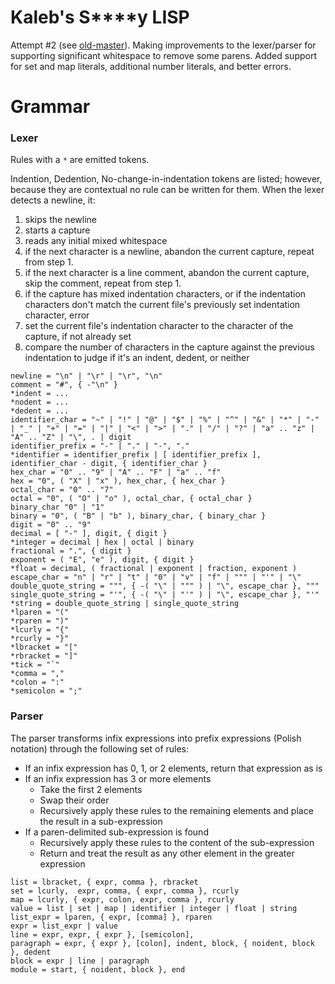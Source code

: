 # Kaleb's S\*\*\*\*y LISP

Attempt \#2 (see [old-master](https://github.com/ktbarrett/ksl/tree/old-master)).
Making improvements to the lexer/parser for supporting significant whitespace to remove some parens.
Added support for set and map literals, additional number literals, and better errors.


# Grammar

### Lexer

Rules with a `*` are emitted tokens.

Indention, Dedention, No-change-in-indentation tokens are listed;
however, because they are contextual no rule can be written for them.
When the lexer detects a newline, it:
1. skips the newline
2. starts a capture
3. reads any initial mixed whitespace
4. if the next character is a newline, abandon the current capture, repeat from step 1.
5. if the next character is a line comment, abandon the current capture, skip the comment, repeat from step 1.
6. if the capture has mixed indentation characters, or if the indentation characters don't match the current file's previously set indentation character, error
7. set the current file's indentation character to the character of the capture, if not already set
8. compare the number of characters in the capture against the previous indentation to judge if it's an indent, dedent, or neither

```
newline = "\n" | "\r" | "\r", "\n"
comment = "#", { -"\n" }
*indent = ...
*nodent = ...
*dedent = ...
identifier_char = "~" | "!" | "@" | "$" | "%" | "^" | "&" | "*" | "-" | "_" | "+" | "=" | "|" | "<" | ">" | "." | "/" | "?" | "a" .. "z" | "A" .. "Z" | "\", . | digit
identifier_prefix = "-" | "." | "-", "."
*identifier = identifier_prefix | [ identifier_prefix ], identifier_char - digit, { identifier_char }
hex_char = "0" .. "9" | "A" .. "F" | "a" .. "f"
hex = "0", ( "X" | "x" ), hex_char, { hex_char }
octal_char = "0" .. "7"
octal = "0", ( "O" | "o" ), octal_char, { octal_char }
binary_char "0" | "1"
binary = "0", ( "B" | "b" ), binary_char, { binary_char }
digit = "0" .. "9"
decimal = [ "-" ], digit, { digit }
*integer = decimal | hex | octal | binary
fractional = ".", { digit }
exponent = ( "E", "e" ), digit, { digit }
*float = decimal, ( fractional | exponent | fraction, exponent )
escape_char = "n" | "r" | "t" | "0" | "v" | "f" | """ | "'" | "\"
double_quote_string = """, { -( "\" | """ ) | "\", escape_char }, """
single_quote_string = "'", { -( "\" | "'" ) | "\", escape_char }, "'"
*string = double_quote_string | single_quote_string
*lparen = "("
*rparen = ")"
*lcurly = "{"
*rcurly = "}"
*lbracket = "["
*rbracket = "]"
*tick = "`"
*comma = ","
*colon = ":"
*semicolon = ";"
```

### Parser

The parser transforms infix expressions into prefix expressions (Polish notation) through the following set of rules:
* If an infix expression has 0, 1, or 2 elements, return that expression as is
* If an infix expression has 3 or more elements
    * Take the first 2 elements
    * Swap their order
    * Recursively apply these rules to the remaining elements and place the result in a sub-expression
* If a paren-delimited sub-expression is found
    * Recursively apply these rules to the content of the sub-expression
    * Return and treat the result as any other element in the greater expression

```
list = lbracket, { expr, comma }, rbracket
set = lcurly,  expr, comma, { expr, comma }, rcurly
map = lcurly, { expr, colon, expr, comma }, rcurly
value = list | set | map | identifier | integer | float | string
list_expr = lparen, { expr, [comma] }, rparen
expr = list_expr | value
line = expr, expr, { expr }, [semicolon],
paragraph = expr, { expr }, [colon], indent, block, { noident, block }, dedent
block = expr | line | paragraph
module = start, { noident, block }, end
```

